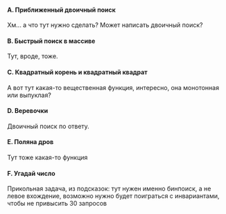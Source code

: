 #### A. Приближенный двоичный поиск
Хм... а что тут нужно сделать? Может написать двоичный поиск?

#### B. Быстрый поиск в массиве
Тут, вроде, тоже.

#### C. Квадратный корень и квадратный квадрат
А вот тут какая-то вещественная функция, интересно, она монотонная или выпуклая?

#### D. Веревочки
Двоичный поиск по ответу.

#### E. Поляна дров
Тут тоже какая-то функция

#### F. Угадай число
Прикольная задача, из подсказок: тут нужен именно бинпоиск, а не левое вхождение, возможно нужно будет поиграться с инвариантами, чтобы не привысить 30 запросов
